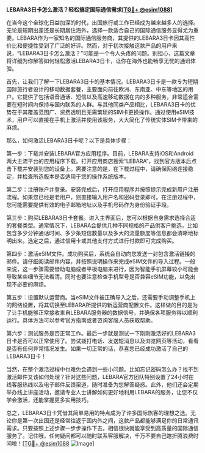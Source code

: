 **LEBARA3日卡怎么激活？轻松搞定国际通信需求[[TG💪+ @esim1088](https://t.me/s/esim1088)]**

在当今这个全球化日益加深的时代，出国旅行或工作已经成为越来越多人的选择。无论是短期出差还是长期居住海外，选择一款适合自己的国际通信服务显得尤为重要。LEBARA作为一家知名的国际通信服务商，其提供的LEBARA3日卡因其高性价比和便捷性受到了广泛的好评。然而，对于初次接触这款产品的用户来说，“LEBARA3日卡怎么激活？”可能是一个令人头疼的问题。别担心，这篇文章将详细为你解答如何轻松激活LEBARA3日卡，让你在海外也能畅享无忧的通讯体验。

首先，让我们了解一下LEBARA3日卡的基本情况。LEBARA3日卡是一款专为短期国际旅行者设计的移动数据套餐，主要面向前往欧洲、东南亚、中东等地区的用户。它提供了包括语音通话、短信以及高速移动数据在内的多种服务，非常适合需要在短时间内保持与国内联系的人群。与其他同类产品相比，LEBARA3日卡的优势在于其覆盖范围广、资费透明且无需繁琐的SIM卡更换操作。通过使用eSIM技术，用户可以直接在手机上激活并使用该服务，大大简化了传统实体SIM卡带来的麻烦。

那么，如何激活LEBARA3日卡呢？以下是具体步骤：

第一步：下载并安装LEBARA官方应用程序。目前，LEBARA支持iOS和Android两大主流平台的应用程序下载。打开应用商店搜索“LEBARA”，找到官方版本后点击下载并安装到您的设备上。需要注意的是，在下载过程中，请确保网络连接稳定，并检查所选版本是否适用于您的操作系统版本。

第二步：注册账户并登录。安装完成后，打开应用程序并按照提示完成新用户注册流程。如果您已经是老用户，则直接输入用户名和密码登录即可。在注册过程中，您可能需要提供有效的电子邮箱地址以及手机号码作为身份验证手段。

第三步：购买LEBARA3日卡套餐。进入主界面后，您可以根据自身需求选择合适的套餐类型。通常情况下，LEBARA会提供几种不同规格的产品供客户挑选，比如包含多少分钟通话时间、多少条短信数量以及多大的流量额度等信息都会清晰地标明出来。选定之后，通过信用卡或其他支付方式进行付款即可完成购买。

第四步：激活eSIM文件。成功购买后，系统会自动向您发送一封包含激活链接的邮件。请仔细阅读邮件内容，并按照说明操作来完成eSIM文件的导入过程。一般来说，这一步骤需要借助电脑或者平板电脑来进行，因为智能手机屏幕较小可能会导致某些细节无法看清。同时也要注意检查手机型号是否兼容eSIM功能，以免出现不必要的麻烦。

第五步：设置默认运营商。当eSIM文件被正确导入之后，还需要手动调整手机上的网络设置，将其切换至LEBARA所提供的新运营商配置文件。这样做的目的是为了让手机能够正常接收来自LEBARA服务器的数据信号，并确保各项服务得以顺利运行。具体方法可以参考官方指南或者咨询客服人员获取帮助。

第六步：测试服务是否正常工作。最后一步就是测试一下刚刚激活好的LEBARA3日卡是否可以正常使用了。尝试拨打电话、发送短消息以及浏览网页等活动，看看是否有任何异常情况发生。如果一切正常的话，恭喜您已经成功激活了自己的LEBARA3日卡！

当然，在整个激活过程中也难免会遇到一些小问题。比如忘记密码怎么办？找不到激活邮件又该如何处理？针对这些问题，LEBARA官方团队特别设置了24小时在线客服热线以及电子邮件反馈渠道，随时准备为您解答疑惑。此外，他们还会定期举办线上讲座活动，邀请专业人士讲解如何更好地利用LEBARA的服务，让您不仅学会激活，还能掌握更多实用技巧。

总之，LEBARA3日卡凭借其简单易用的特点成为了许多国际旅客的理想之选。无论你是第一次出国还是经常往返于国内外之间，这款产品都能够满足你的日常通讯需求。只要按照上述步骤一步步操作下去，相信很快就能享受到高质量的国际通信服务了。记住哦，任何疑问都可以随时联系客服解决，千万不要自己瞎折腾浪费时间啦！[[TG💪+ @esim1088](https://t.me/s/esim1088) ![Image](https://i.postimg.cc/4NQfJmqS/Snipaste-2025-05-13-00-14-12.png)]